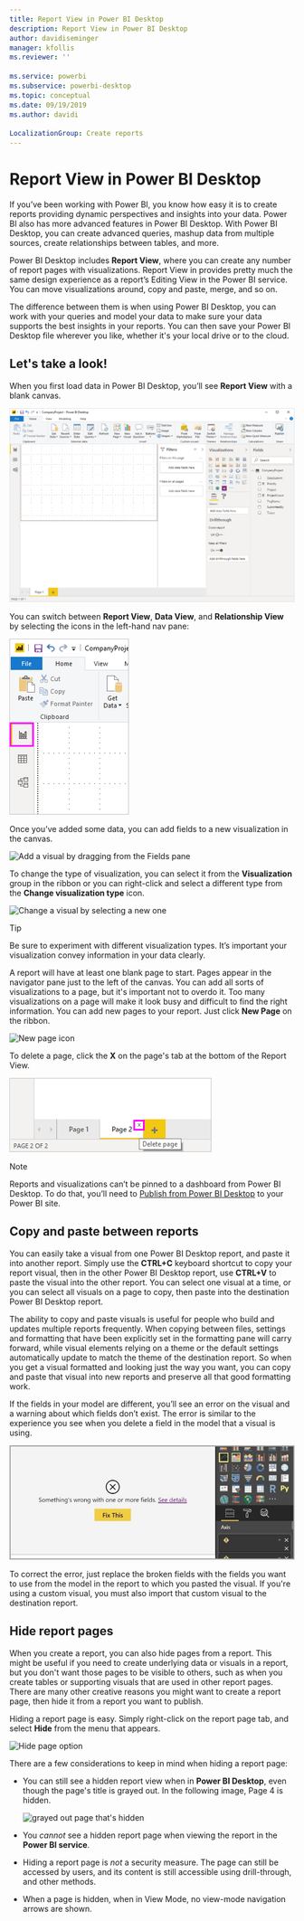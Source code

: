 ```yaml
---
title: Report View in Power BI Desktop
description: Report View in Power BI Desktop
author: davidiseminger
manager: kfollis
ms.reviewer: ''

ms.service: powerbi
ms.subservice: powerbi-desktop
ms.topic: conceptual
ms.date: 09/19/2019
ms.author: davidi

LocalizationGroup: Create reports
---
```

# Report View in Power BI Desktop
If you’ve been working with Power BI, you know how easy it is to create reports providing dynamic perspectives and insights into your data. Power BI also has more advanced features in Power BI Desktop. With Power BI Desktop, you can create advanced queries, mashup data from multiple sources, create relationships between tables, and more.

Power BI Desktop includes **Report View**, where you can create any number of report pages with visualizations. Report View in provides pretty much the same design experience as a report’s Editing View in the Power BI service. You can move visualizations around, copy and paste, merge, and so on.

The difference between them is when using Power BI Desktop, you can work with your queries and model your data to make sure your data supports the best insights in your reports. You can then save your Power BI Desktop file wherever you like, whether it's your local drive or to the cloud.

## Let's take a look!
When you first load data in Power BI Desktop, you’ll see **Report View** with a blank canvas.

![Power BI Desktop](media/desktop-report-view/pbi_reportviewinpbidesigner_reportview.png)

You can switch between **Report View**, **Data View**, and **Relationship View** by selecting the icons in the left-hand nav pane:

![Report view icon](media/desktop-report-view/pbi_reportviewinpbidesigner_changeview.png)

Once you’ve added some data, you can add fields to a new visualization in the canvas.

![Add a visual by dragging from the Fields pane](media/desktop-report-view/pbid_reportview_addvis.gif)

To change the type of visualization, you can select it from the **Visualization** group in the ribbon or you can right-click and select a different type from the **Change visualization type** icon.

![Change a visual by selecting a new one](media/desktop-report-view/pbid_reportview_changevis.gif)

> [!TIP]
> Be sure to experiment with different visualization types. It’s important your visualization convey information in your data clearly.

A report will have at least one blank page to start. Pages appear in the navigator pane just to the left of the canvas. You can add all sorts of visualizations to a page, but it's important not to overdo it. Too many visualizations on a page will make it look busy and difficult to find the right information. You can add new pages to your report. Just click **New Page** on the ribbon.

![New page icon](media/desktop-report-view/pbidesignerreportviewnewpage.png)

To delete a page, click the **X** on the page's tab at the bottom of the Report View.

![Add a page to a report](media/desktop-report-view/pbi_reportviewinpbidesigner_deletepage.png)

> [!NOTE]
> Reports and visualizations can’t be pinned to a dashboard from Power BI Desktop. To do that, you’ll need to [Publish from Power BI Desktop](desktop-upload-desktop-files.md) to your  Power BI site.

## Copy and paste between reports

You can easily take a visual from one Power BI Desktop report, and paste it into another report. Simply use the **CTRL+C** keyboard shortcut to copy your report visual, then in the other Power BI Desktop report, use **CTRL+V** to paste the visual into the other report. You can select one visual at a time, or you can select all visuals on a page to copy, then paste into the destination Power BI Desktop report. 

The ability to copy and paste visuals is useful for people who build and updates multiple reports frequently. When copying between files, settings and formatting that have been explicitly set in the formatting pane will carry forward, while visual elements relying on a theme or the default settings automatically update to match the theme of the destination report. So when you get a visual formatted and looking just the way you want, you can copy and paste that visual into new reports and preserve all that good formatting work.

If the fields in your model are different, you’ll see an error on the visual and a warning about which fields don’t exist. The error is similar to the experience you see when you delete a field in the model that a visual is using. 

![Error on copy/paste visual - no data field](media/desktop-report-view/report-view_07.png)

To correct the error, just replace the broken fields with the fields you want to use from the model in the report to which you pasted the visual. If you're using a custom visual, you must also import that custom visual to the destination report.




## Hide report pages

When you create a report, you can also hide pages from a report. This might be useful if you need to create underlying data or visuals in a report, but you don't want those pages to be visible to others, such as when you create tables or supporting visuals that are used in other report pages. There are many other creative reasons you might want to create a report page, then hide it from a report you want to publish. 

Hiding a report page is easy. Simply right-click on the report page tab, and select **Hide** from the menu that appears.

![Hide page option](media/desktop-report-view/report-view_05.png)

There are a few considerations to keep in mind when hiding a report page:

* You can still see a hidden report view when in **Power BI Desktop**, even though the page's title is grayed out. In the following image, Page 4 is hidden.

    ![grayed out page that's hidden](media/desktop-report-view/report-view_06.png)

* You *cannot* see a hidden report page when viewing the report in the **Power BI service**.

* Hiding a report page is *not* a security measure. The page can still be accessed by users, and its content is still accessible using drill-through, and other methods.

* When a page is hidden, when in View Mode, no view-mode navigation arrows are shown.

